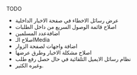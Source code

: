TODO
- عرض رسائل الاخطاء في صفحة الاخبار الداخلية
- اصلاح قائمة الوصول السريع من داخل الطلبات
- اضافةعدد المسلمين 
- اصلاح الـMedia
- اضافة واجهات لصفحة الزوار
- اصلاح مشكلة الاخبار وطرق عرضها
- نظام رسائل الايميل التلقائية في حال حصل رفع طلب
- وغيره الكثير.
